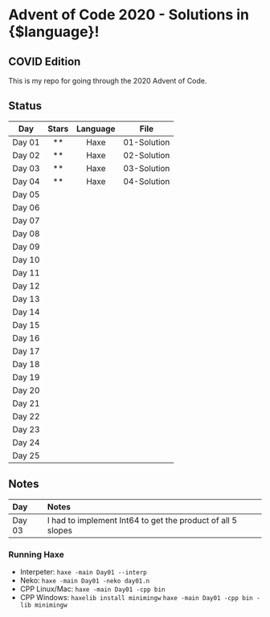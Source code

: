 # Advent of Code 2020 - Solutions in {$language}!
## COVID Edition

This is my repo for going through the 2020 Advent of Code.

## Status

| Day           | Stars   | Language | File            |
|:-------------:|:-------:|:--------:|:---------------:|
| Day 01        | **      | Haxe     | 01-Solution     |
| Day 02        | **      | Haxe     | 02-Solution     |
| Day 03        | **      | Haxe     | 03-Solution     |
| Day 04        | **      | Haxe     | 04-Solution     |
| Day 05        |  |||
| Day 06        |  |||
| Day 07        |  |||
| Day 08        |  |||
| Day 09        |  |||
| Day 10        |  |||
| Day 11        |  |||
| Day 12        |  |||
| Day 13        |  |||
| Day 14        |  |||
| Day 15        |  |||
| Day 16        |  |||
| Day 17        |  |||
| Day 18        |  |||
| Day 19        |  |||
| Day 20        |  |||
| Day 21        |  |||
| Day 22        |  |||
| Day 23        |  |||
| Day 24        |  |||
| Day 25        |  |||

## Notes

| Day           | Notes   |
|:------------- |:------- |
| Day 03        | I had to implement Int64 to get the product of all 5 slopes |

### Running Haxe  
* Interpeter: 
    `haxe -main Day01 --interp`
* Neko: 
    `haxe -main Day01 -neko day01.n`
* CPP Linux/Mac: 
    `haxe -main Day01 -cpp bin`
* CPP Windows: 
    `haxelib install minimingw` 
    `haxe -main Day01 -cpp bin -lib minimingw`
